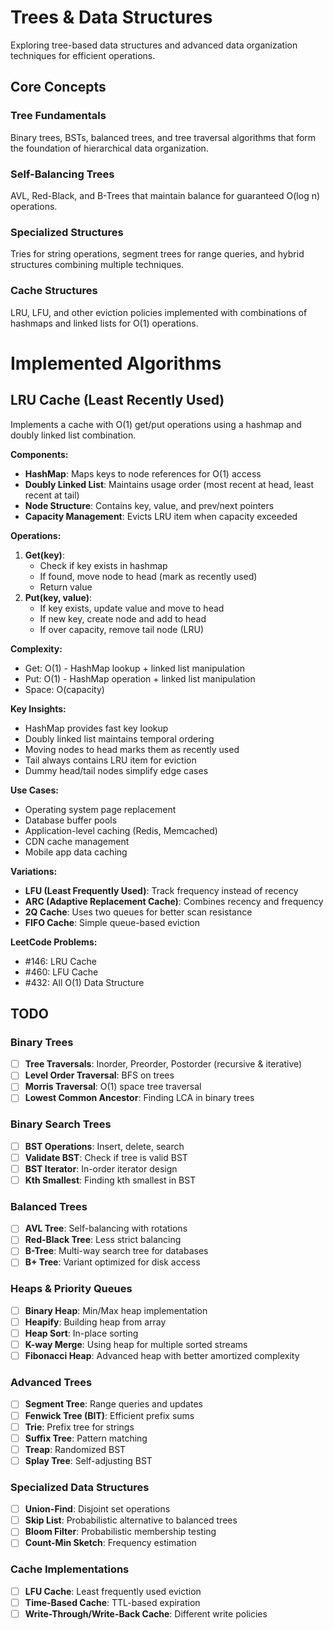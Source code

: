 # Trees & Data Structures

Exploring tree-based data structures and advanced data organization techniques for efficient operations.

## Core Concepts

### Tree Fundamentals
Binary trees, BSTs, balanced trees, and tree traversal algorithms that form the foundation of hierarchical data organization.

### Self-Balancing Trees
AVL, Red-Black, and B-Trees that maintain balance for guaranteed O(log n) operations.

### Specialized Structures
Tries for string operations, segment trees for range queries, and hybrid structures combining multiple techniques.

### Cache Structures
LRU, LFU, and other eviction policies implemented with combinations of hashmaps and linked lists for O(1) operations.

# Implemented Algorithms

## LRU Cache (Least Recently Used)

Implements a cache with O(1) get/put operations using a hashmap and doubly linked list combination.

**Components:**
- **HashMap**: Maps keys to node references for O(1) access
- **Doubly Linked List**: Maintains usage order (most recent at head, least recent at tail)
- **Node Structure**: Contains key, value, and prev/next pointers
- **Capacity Management**: Evicts LRU item when capacity exceeded

**Operations:**
1. **Get(key)**: 
   - Check if key exists in hashmap
   - If found, move node to head (mark as recently used)
   - Return value
2. **Put(key, value)**:
   - If key exists, update value and move to head
   - If new key, create node and add to head
   - If over capacity, remove tail node (LRU)

**Complexity:**
- Get: O(1) - HashMap lookup + linked list manipulation
- Put: O(1) - HashMap operation + linked list manipulation
- Space: O(capacity)

**Key Insights:**
- HashMap provides fast key lookup
- Doubly linked list maintains temporal ordering
- Moving nodes to head marks them as recently used
- Tail always contains LRU item for eviction
- Dummy head/tail nodes simplify edge cases

**Use Cases:**
- Operating system page replacement
- Database buffer pools
- Application-level caching (Redis, Memcached)
- CDN cache management
- Mobile app data caching

**Variations:**
- **LFU (Least Frequently Used)**: Track frequency instead of recency
- **ARC (Adaptive Replacement Cache)**: Combines recency and frequency
- **2Q Cache**: Uses two queues for better scan resistance
- **FIFO Cache**: Simple queue-based eviction

**LeetCode Problems:**
- #146: LRU Cache
- #460: LFU Cache
- #432: All O(1) Data Structure

## TODO

### Binary Trees
- [ ] **Tree Traversals**: Inorder, Preorder, Postorder (recursive & iterative)
- [ ] **Level Order Traversal**: BFS on trees
- [ ] **Morris Traversal**: O(1) space tree traversal
- [ ] **Lowest Common Ancestor**: Finding LCA in binary trees

### Binary Search Trees
- [ ] **BST Operations**: Insert, delete, search
- [ ] **Validate BST**: Check if tree is valid BST
- [ ] **BST Iterator**: In-order iterator design
- [ ] **Kth Smallest**: Finding kth smallest in BST

### Balanced Trees
- [ ] **AVL Tree**: Self-balancing with rotations
- [ ] **Red-Black Tree**: Less strict balancing
- [ ] **B-Tree**: Multi-way search tree for databases
- [ ] **B+ Tree**: Variant optimized for disk access

### Heaps & Priority Queues
- [ ] **Binary Heap**: Min/Max heap implementation
- [ ] **Heapify**: Building heap from array
- [ ] **Heap Sort**: In-place sorting
- [ ] **K-way Merge**: Using heap for multiple sorted streams
- [ ] **Fibonacci Heap**: Advanced heap with better amortized complexity

### Advanced Trees
- [ ] **Segment Tree**: Range queries and updates
- [ ] **Fenwick Tree (BIT)**: Efficient prefix sums
- [ ] **Trie**: Prefix tree for strings
- [ ] **Suffix Tree**: Pattern matching
- [ ] **Treap**: Randomized BST
- [ ] **Splay Tree**: Self-adjusting BST

### Specialized Data Structures
- [ ] **Union-Find**: Disjoint set operations
- [ ] **Skip List**: Probabilistic alternative to balanced trees
- [ ] **Bloom Filter**: Probabilistic membership testing
- [ ] **Count-Min Sketch**: Frequency estimation

### Cache Implementations
- [ ] **LFU Cache**: Least frequently used eviction
- [ ] **Time-Based Cache**: TTL-based expiration
- [ ] **Write-Through/Write-Back Cache**: Different write policies